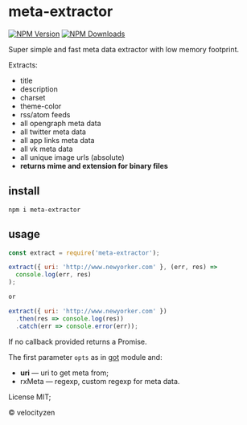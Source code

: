 # meta-extractor

[![NPM Version](https://img.shields.io/npm/v/meta-extractor.svg?style=flat-square)](https://www.npmjs.com/package/meta-extractor)
[![NPM Downloads](https://img.shields.io/npm/dt/meta-extractor.svg?style=flat-square)](https://www.npmjs.com/package/meta-extractor)

Super simple and fast meta data extractor with low memory footprint.

Extracts:
* title
* description
* charset
* theme-color
* rss/atom feeds
* all opengraph meta data
* all twitter meta data
* all app links meta data
* all vk meta data
* all unique image urls (absolute)
* __returns mime and extension for binary files__

## install

`npm i meta-extractor`

## usage

```js
const extract = require('meta-extractor');

extract({ uri: 'http://www.newyorker.com' }, (err, res) =>
  console.log(err, res)
);

or

extract({ uri: 'http://www.newyorker.com' })
  .then(res => console.log(res))
  .catch(err => console.error(err));
```

If no callback provided returns a Promise.

The first parameter `opts` as in [got](https://github.com/sindresorhus/got) module and:

* **uri** — uri to get meta from;
* rxMeta — regexp, custom regexp for meta data.


License MIT;

© velocityzen
